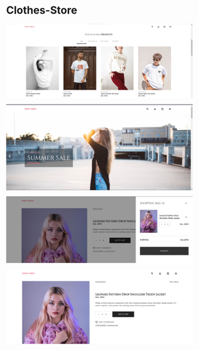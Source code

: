 # Clothes-Store

![Alt text](https://github.com/brianondemand/Clothes-Store/blob/main/screenshots/Proucts.png)

![Alt text](https://github.com/brianondemand/Clothes-Store/blob/main/screenshots/carsole.png)

![Alt text](https://github.com/brianondemand/Clothes-Store/blob/main/screenshots/CartSection.png)

![Alt text](https://github.com/brianondemand/Clothes-Store/blob/main/screenshots/Item.png)
